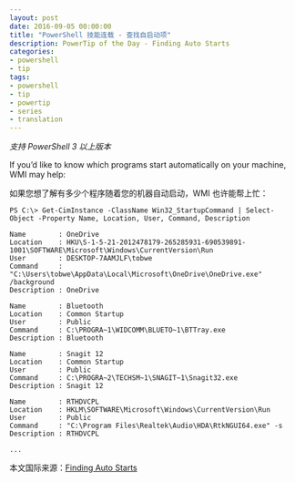 ```yaml
---
layout: post
date: 2016-09-05 00:00:00
title: "PowerShell 技能连载 - 查找自启动项"
description: PowerTip of the Day - Finding Auto Starts
categories:
- powershell
- tip
tags:
- powershell
- tip
- powertip
- series
- translation
---
```

*支持 PowerShell 3 以上版本*

If you’d like to know which programs start automatically on your machine, WMI may help:

如果您想了解有多少个程序随着您的机器自动启动，WMI 也许能帮上忙：


```shell
PS C:\> Get-CimInstance -ClassName Win32_StartupCommand | Select-Object -Property Name, Location, User, Command, Description

Name        : OneDrive
Location    : HKU\S-1-5-21-2012478179-265285931-690539891-1001\SOFTWARE\Microsoft\Windows\CurrentVersion\Run
User        : DESKTOP-7AAMJLF\tobwe
Command     : "C:\Users\tobwe\AppData\Local\Microsoft\OneDrive\OneDrive.exe" /background
Description : OneDrive

Name        : Bluetooth
Location    : Common Startup
User        : Public
Command     : C:\PROGRA~1\WIDCOMM\BLUETO~1\BTTray.exe 
Description : Bluetooth

Name        : Snagit 12
Location    : Common Startup
User        : Public
Command     : C:\PROGRA~2\TECHSM~1\SNAGIT~1\Snagit32.exe 
Description : Snagit 12

Name        : RTHDVCPL
Location    : HKLM\SOFTWARE\Microsoft\Windows\CurrentVersion\Run
User        : Public
Command     : "C:\Program Files\Realtek\Audio\HDA\RtkNGUI64.exe" -s
Description : RTHDVCPL

...
```

<!--more-->
本文国际来源：[Finding Auto Starts](http://community.idera.com/powershell/powertips/b/tips/posts/finding-auto-starts)

